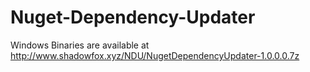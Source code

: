 # Nuget-Dependency-Updater
Windows Binaries are available at http://www.shadowfox.xyz/NDU/NugetDependencyUpdater-1.0.0.0.7z
